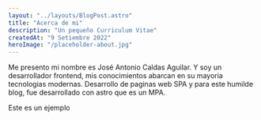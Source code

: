 ```yaml
---
layout: "../layouts/BlogPost.astro"
title: "Acerca de mi"
description: "Un pequeño Curriculum Vitae"
createdAt: "9 Setiembre 2022"
heroImage: "/placeholder-about.jpg"
---
```


Me presento mi nombre es José Antonio Caldas Aguilar. Y soy un desarrollador frontend, mis
conocimientos abarcan en su mayoria tecnologias modernas. Desarrollo de paginas web SPA y
para este humilde blog, fue desarrollado con astro que es un MPA.

Este es un ejemplo
